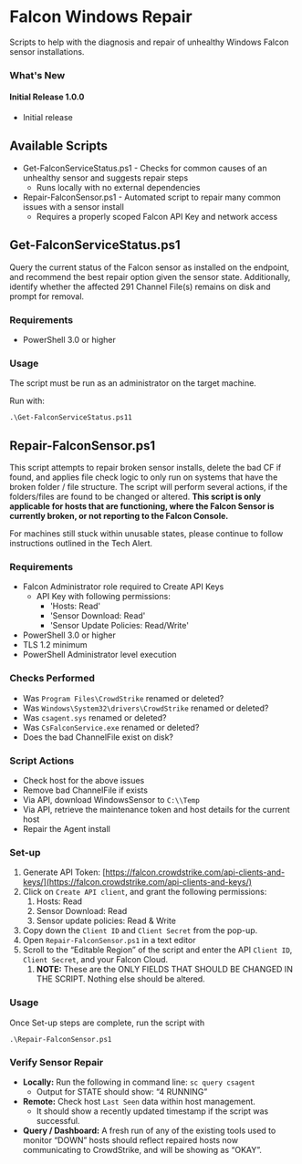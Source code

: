 # Falcon Windows Repair

Scripts to help with the diagnosis and repair of unhealthy Windows Falcon sensor installations.

### What's New

#### Initial Release 1.0.0

- Initial release

## Available Scripts

- Get-FalconServiceStatus.ps1 - Checks for common causes of an unhealthy sensor and suggests repair steps
  - Runs locally with no external dependencies
- Repair-FalconSensor.ps1 - Automated script to repair many common issues with a sensor install
  - Requires a properly scoped Falcon API Key and network access

## Get-FalconServiceStatus.ps1

Query the current status of the Falcon sensor as installed on the endpoint, and recommend the best repair option given the sensor state.
Additionally, identify whether the affected 291 Channel File(s) remains on disk and prompt for removal.

### Requirements

- PowerShell 3.0 or higher

### Usage

The script must be run as an administrator on the target machine.

Run with:

`.\Get-FalconServiceStatus.ps11`

## Repair-FalconSensor.ps1

This script attempts to repair broken sensor installs, delete the bad CF if found, and applies file check logic to only run on systems that have the broken folder / file structure. The script will perform several actions, if the folders/files are found to be changed or altered. **This script is only applicable for hosts that are functioning, where the Falcon Sensor is currently broken, or not reporting to the Falcon Console.**

For machines still stuck within unusable states, please continue to follow instructions outlined in the Tech Alert.

### Requirements

* Falcon Administrator role required to Create API Keys  
  * API Key with following permissions:
    * 'Hosts: Read'
    * 'Sensor Download: Read'
    * 'Sensor Update Policies: Read/Write'  
* PowerShell 3.0 or higher  
* TLS 1.2 minimum  
* PowerShell Administrator level execution

### Checks Performed

* Was `Program Files\CrowdStrike` renamed or deleted?  
* Was `Windows\System32\drivers\CrowdStrike` renamed or deleted?  
* Was `csagent.sys` renamed or deleted?  
* Was `CsFalconService.exe` renamed or deleted?  
* Does the bad ChannelFile exist on disk?

### Script Actions

* Check host for the above issues
* Remove bad ChannelFile if exists  
* Via API, download WindowsSensor to `C:\\Temp`  
* Via API, retrieve the maintenance token and host details for the current host
* Repair the Agent install

### Set-up

1. Generate API Token: [https://falcon.crowdstrike.com/api-clients-and-keys/](https://falcon.crowdstrike.com/api-clients-and-keys/)  
2. Click on `Create API client`, and grant the following permissions:
   1. Hosts: Read
   2. Sensor Download: Read
   3. Sensor update policies: Read & Write
3. Copy down the `Client ID` and `Client Secret` from the pop-up.
4. Open `Repair-FalconSensor.ps1` in a text editor
5. Scroll to the “Editable Region” of the script and enter the API `Client ID`, `Client Secret`, and your Falcon Cloud.
   1. **NOTE:** These are the ONLY FIELDS THAT SHOULD BE CHANGED IN THE SCRIPT. Nothing else should be altered. 

### Usage

Once Set-up steps are complete, run the script with 

`.\Repair-FalconSensor.ps1`

### Verify Sensor Repair

* **Locally:** Run the following in command line: `sc query csagent`
  * Output for STATE should show: “4 RUNNING”
* **Remote:** Check host `Last Seen` data within host management.
  * It should show a recently updated timestamp if the script was successful.
* **Query / Dashboard:** A fresh run of any of the existing tools used to monitor “DOWN” hosts should reflect repaired hosts now communicating to CrowdStrike, and will be showing as “OKAY”. 
